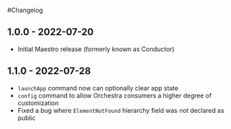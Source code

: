 #Changelog

## 1.0.0 - 2022-07-20

* Initial Maestro release (formerly known as Conductor)

## 1.1.0 - 2022-07-28

* `launchApp` command now can optionally clear app state
* `config` command to allow Orchestra consumers a higher degree of customization
* Fixed a bug where `ElementNotFound` hierarchy field was not declared as public 